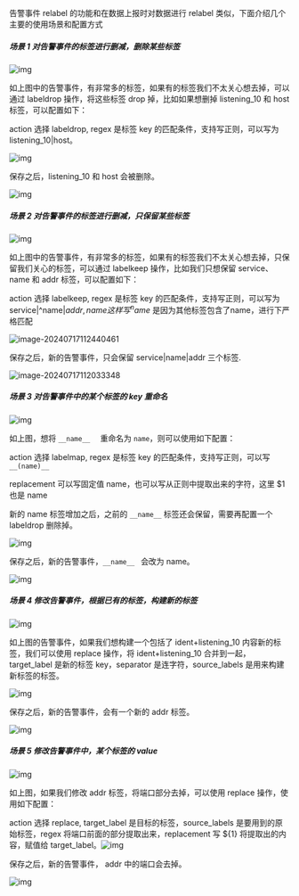 告警事件 relabel 的功能和在数据上报时对数据进行 relabel 类似，下面介绍几个主要的使用场景和配置方式

##### **场景 1 对告警事件的标签进行删减，删除某些标签**

![img](http://download.flashcat.cloud/uPic/5eecdaf48460cde55ff344a279021d5238eed2ac5b1362b54a94cefac92b8e65b2bdfab878cb955439e8703ac5556d0d7fe9e90b550cdc484a0654be6fbfbdc9275201e154bd53f153db781ab54bf4dd6dd84e33fd71031ad788df21fd98061e.png)

如上图中的告警事件，有非常多的标签，如果有的标签我们不太关心想去掉，可以通过 labeldrop 操作，将这些标签 drop 掉，比如如果想删掉 listening_10 和 host 标签，可以配置如下：

action 选择 labeldrop, regex 是标签 key 的匹配条件，支持写正则，可以写为 listening_10|host。

![img](http://download.flashcat.cloud/uPic/5eecdaf48460cde55ff344a279021d5238eed2ac5b1362b54a94cefac92b8e65b2bdfab878cb955439e8703ac5556d0dfc7446a1f152f0de5391ffd517912103935bf579df97c45a18bfc402100b9ed27911790075a67b525769146d813d0b1f.png)

保存之后，listening_10 和 host 会被删除。

![img](http://download.flashcat.cloud/uPic/5eecdaf48460cde55ff344a279021d5238eed2ac5b1362b54a94cefac92b8e65b2bdfab878cb955439e8703ac5556d0d7c6a0f38d539d23bfe13ba1be54b2eb560500c2d6c17d92c925c5399406125525d940fa51d4aa0210872c2bb71eaaeab.png)

##### **场景 2 对告警事件的标签进行删减，只保留某些标签**

![img](http://download.flashcat.cloud/uPic/5eecdaf48460cde55ff344a279021d5238eed2ac5b1362b54a94cefac92b8e65b2bdfab878cb955439e8703ac5556d0d7fe9e90b550cdc484a0654be6fbfbdc9275201e154bd53f153db781ab54bf4dd6dd84e33fd71031ad788df21fd98061e-20240716163623474.png)

如上图中的告警事件，有非常多的标签，如果有的标签我们不太关心想去掉，只保留我们关心的标签，可以通过 labelkeep 操作，比如我们只想保留 service、name 和 addr 标签，可以配置如下：

action 选择 labelkeep, regex 是标签 key 的匹配条件，支持写正则，可以写为 service|^name$|addr, name 这样写 ^name$ 是因为其他标签包含了name，进行下严格匹配

![image-20240717112440461](http://download.flashcat.cloud/uPic/image-20240717112440461.png)

保存之后，新的告警事件，只会保留 service|name|addr 三个标签.

![image-20240717112033348](http://download.flashcat.cloud/uPic/image-20240717112033348.png)


##### **场景 3 对告警事件中的某个标签的 key 重命名**

![img](http://download.flashcat.cloud/uPic/5eecdaf48460cde55ff344a279021d5238eed2ac5b1362b54a94cefac92b8e65b2bdfab878cb955439e8703ac5556d0dda1f8e63a7af05650bd323a2cc2f93b14383ac0aeb37a2c4ea921d6fb7c69dafc88a01f51ce8b4fa3b17ce1361c6c5db.png)

如上图，想将 `__name__  ` 重命名为 `name`，则可以使用如下配置：

action 选择 labelmap, regex 是标签 key 的匹配条件，支持写正则，可以写 `__(name)__`

replacement 可以写固定值 name，也可以写从正则中提取出来的字符，这里 $1 也是 name

新的 name 标签增加之后，之前的 `__name__` 标签还会保留，需要再配置一个 labeldrop 删除掉。

![img](http://download.flashcat.cloud/uPic/5eecdaf48460cde55ff344a279021d5238eed2ac5b1362b54a94cefac92b8e65b2bdfab878cb955439e8703ac5556d0d7d29b87164bd1ef6e44760523167081be94c892404e2358c288d9d2dd99ad666cfa51bbc0bf1eac73f7b3228700ac3ae.png)

保存之后，新的告警事件，`__name__ ` 会改为 name。

![img](http://download.flashcat.cloud/uPic/5eecdaf48460cde55ff344a279021d5238eed2ac5b1362b54a94cefac92b8e65b2bdfab878cb955439e8703ac5556d0da4d5c3d3025c6297378d55ef09185e722582813a78a177fecb5c1bc9c94f1db2f96bd235409cdb7419eae4d01f44dbbb.png)

##### **场景 4 修改告警事件，根据已有的标签，构建新的标签**

![img](http://download.flashcat.cloud/uPic/5eecdaf48460cde55ff344a279021d5238eed2ac5b1362b54a94cefac92b8e65b2bdfab878cb955439e8703ac5556d0dd2a47a113d102b8c30474dc31563308b821b1a62a0fe6b82d9b62769e9fddca19b7f3b04400c6db643a77e8ada3561aa.png)

如上图的告警事件，如果我们想构建一个包括了 ident+listening_10 内容新的标签，我们可以使用 replace 操作，将 ident+listening_10 合并到一起，target_label 是新的标签 key，separator 是连字符，source_labels 是用来构建新标签的标签。

![img](http://download.flashcat.cloud/uPic/5eecdaf48460cde55ff344a279021d5238eed2ac5b1362b54a94cefac92b8e65b2bdfab878cb955439e8703ac5556d0d01b1267c3bf01f6b59edef9677d1f9e97bb327a58e45651ea13dba56bbce541ed1d780bd4280bc8e4d17dc54c35c5919.png)

保存之后，新的告警事件，会有一个新的 addr 标签。

![img](http://download.flashcat.cloud/uPic/5eecdaf48460cde55ff344a279021d5238eed2ac5b1362b54a94cefac92b8e65b2bdfab878cb955439e8703ac5556d0ddf368fbc39e9272c90e6f5e457da8165f8e6450e1dd23c5378737b5a490f254d5dce735943b0e33a23b7f3618e040736.png)

##### **场景 5 修改告警事件中，某个标签的 value**

![img](http://download.flashcat.cloud/uPic/5eecdaf48460cde55ff344a279021d5238eed2ac5b1362b54a94cefac92b8e65b2bdfab878cb955439e8703ac5556d0dfba2d951131a07110b68fa843492e7fe0f62ef3c8596b0d9389ff1b851e2aa829d67fa1a1f45a8984bd6b5792c76823f.png)

如上图，如果我们修改 addr 标签，将端口部分去掉，可以使用 replace 操作，使用如下配置：

action 选择 replace, target_label 是目标的标签，source_labels 是要用到的原始标签，regex 将端口前面的部分提取出来，replacement 写 ${1} 将提取出的内容，赋值给 target_label。![img](http://download.flashcat.cloud/uPic/5eecdaf48460cde55ff344a279021d5238eed2ac5b1362b54a94cefac92b8e65b2bdfab878cb955439e8703ac5556d0db7556db413b5ebd91c5c1beee565fe8d12f1301ad7751b85b7f350c52d8f1a714fe93b6a4dbcaf5ac1308b3889bcd705.png)

保存之后，新的告警事件， addr 中的端口会去掉。

![img](http://download.flashcat.cloud/uPic/5eecdaf48460cde55ff344a279021d5238eed2ac5b1362b54a94cefac92b8e65b2bdfab878cb955439e8703ac5556d0d3363871b625c8750a15e16a5bdbe971331a13f62e19544813c611407bacc6ffcc9112bef15ce90b74513ce19c661fc97.png)
